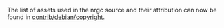 The list of assets used in the nrgc source and their attribution can now be found in [contrib/debian/copyright](../contrib/debian/copyright).
